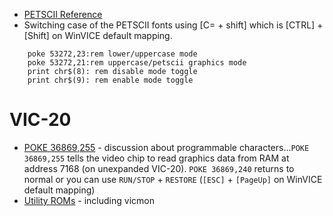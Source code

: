 * [PETSCII Reference](https://style64.org/petscii/)
* Switching case of the PETSCII fonts using [C= + shift] which is [CTRL] + [Shift] on WinVICE default mapping.
```
    poke 53272,23:rem lower/uppercase mode
    poke 53272,21:rem uppercase/petscii graphics mode
    print chr$(8): rem disable mode toggle
    print chr$(9): rem enable mode toggle
```
# VIC-20
* [POKE 36869,255](https://www.lemon64.com/forum/viewtopic.php?t=63504&sid=2b9fbde42d72b6331ca53c4752304f02) - discussion about programmable characters...`POKE 36869,255` tells the video chip to read graphics data from RAM at address 7168 (on unexpanded VIC-20). `POKE 36869,240` returns to normal or you can use `RUN/STOP` + `RESTORE` (`[ESC]` + `[PageUp]` on WinVICE default mapping)
* [Utility ROMs](http://www.zimmers.net/anonftp/pub/cbm/vic20/roms/tools/4k/) - including vicmon

